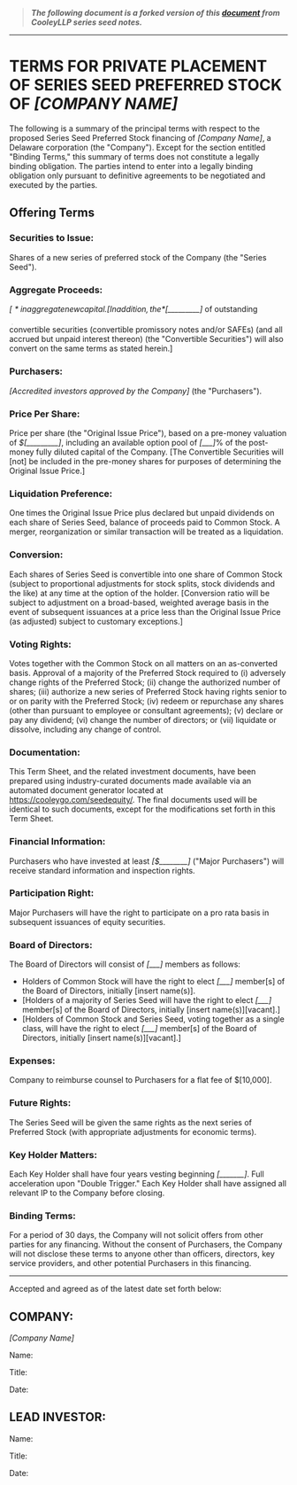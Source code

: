 > <strong><i>The following document is a forked version of this <a target="_blank" href="https://raw.githubusercontent.com/CooleyLLP/seriesseed/master/equity/Series%20Seed%20-%20Term%20Sheet.md">document</a> from CooleyLLP series seed notes.</i></strong>


<hr />

# TERMS FOR PRIVATE PLACEMENT OF SERIES SEED PREFERRED STOCK OF *[COMPANY NAME]*

The following is a summary of the principal terms with respect to the proposed Series Seed Preferred Stock financing of *[Company Name]*, a Delaware corporation (the "Company").  Except for the section entitled "Binding Terms," this summary of terms does not constitute a legally binding obligation.  The parties intend to enter into a legally binding obligation only pursuant to definitive agreements to be negotiated and executed by the parties.

## Offering Terms  

### Securities to Issue:  

Shares of a new series of preferred stock of the Company (the "Series Seed").

### Aggregate Proceeds:	

*$[_________]* in aggregate new capital. [In addition, the *$[_________]* of outstanding convertible securities (convertible promissory notes and/or SAFEs) (and all accrued but unpaid interest thereon) (the "Convertible Securities") will also convert on the same terms as stated herein.]

### Purchasers:	

*[Accredited investors approved by the Company]* (the "Purchasers").

### Price Per Share:	

Price per share (the "Original Issue Price"), based on a pre-money valuation of *$[_________]*, including an available option pool of *[___]*% of the post-money fully diluted capital of the Company. [The Convertible Securities will [not] be included in the pre-money shares for purposes of determining the Original Issue Price.]

### Liquidation Preference:	

One times the Original Issue Price plus declared but unpaid dividends on each share of Series Seed, balance of proceeds paid to Common Stock.  A merger, reorganization or similar transaction will be treated as a liquidation.

### Conversion:	

Each shares of Series Seed is convertible into one share of Common Stock (subject to proportional adjustments for stock splits, stock dividends and the like) at any time at the option of the holder. [Conversion ratio will be subject to adjustment on a broad-based, weighted average basis in the event of subsequent issuances at a price less than the Original Issue Price (as adjusted) subject to customary exceptions.]

### Voting Rights:	

Votes together with the Common Stock on all matters on an as-converted basis.  Approval of a majority of the Preferred Stock required to (i) adversely change rights of the Preferred Stock; (ii) change the authorized number of shares; (iii) authorize a new series of Preferred Stock having rights senior to or on parity with the Preferred Stock; (iv) redeem or repurchase any shares (other than pursuant to employee or consultant agreements); (v) declare or pay any dividend; (vi) change the number of directors; or (vii) liquidate or dissolve, including any change of control.

### Documentation:	

This Term Sheet, and the related investment documents, have been prepared using industry-curated documents made available via an automated document generator located at https://cooleygo.com/seedequity/. The final documents used will be identical to such documents, except for the modifications set forth in this Term Sheet. 

### Financial Information:	

Purchasers who have invested at least *[$________]* ("Major Purchasers") will receive standard information and inspection rights.

### Participation Right:	

Major Purchasers will have the right to participate on a pro rata basis in subsequent issuances of equity securities.

### Board of Directors:	

The Board of Directors will consist of *[___]* members as follows: 
* Holders of Common Stock will have the right to elect *[___]* member[s] of the Board of Directors, initially [insert name(s)].
* [Holders of a majority of Series Seed will have the right to elect *[___]* member[s] of the Board of Directors, initially [insert name(s)][vacant].]
* [Holders of Common Stock and Series Seed, voting together as a single class, will have the right to elect *[___]* member[s] of the Board of Directors, initially [insert name(s)][vacant].]

### Expenses:	

Company to reimburse counsel to Purchasers for a flat fee of $[10,000].

### Future Rights:	

The Series Seed will be given the same rights as the next series of Preferred Stock (with appropriate adjustments for economic terms).

### Key Holder Matters:	

Each Key Holder shall have four years vesting beginning *[_______]*. Full acceleration upon "Double Trigger." Each Key Holder shall have assigned all relevant IP to the Company before closing.

### Binding Terms:	

For a period of 30 days, the Company will not solicit offers from other parties for any financing.  Without the consent of Purchasers, the Company will not disclose these terms to anyone other than officers, directors, key service providers, and other potential Purchasers in this financing.


------------
 Accepted and agreed as of the latest date set forth below:
## COMPANY: 

*[Company Name]*
						
Name:  	

Title: 

Date: 

## LEAD INVESTOR: 	

Name:  	

Title:  

Date:  						 